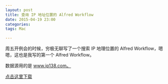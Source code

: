 ```yaml
---
layout: post
title: 查询 IP 地址位置的 Alfred Workflow
date: 2015-04-19 23:00
categories:
tags: Mac

---
```



周五开例会的时候，穷极无聊写了一个搜索 IP 地理位置的 Alfred Workflow，嗯嗯，这也是我写的第一个 Alfred Workflow。

数据源用的是 www.ip138.com。


[点击这里下载](https://raw.github.com/echohn/search_ip_location_alfred/master/Search%20Ip%20Location.alfredworkflow)




